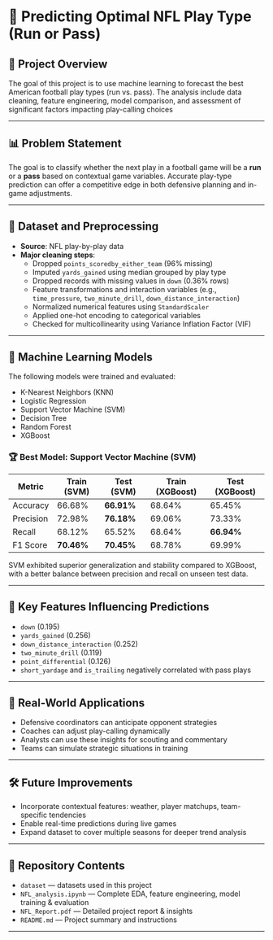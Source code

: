 # 🏈 Predicting Optimal NFL Play Type (Run or Pass)

## 📌 Project Overview

The goal of this project is to use machine learning to forecast the best American football play types (run vs. pass). The analysis include data cleaning, feature engineering, model comparison, and assessment of significant factors impacting play-calling choices

---

## 📊 Problem Statement

The goal is to classify whether the next play in a football game will be a **run** or a **pass** based on contextual game variables. Accurate play-type prediction can offer a competitive edge in both defensive planning and in-game adjustments.

---

## 📁 Dataset and Preprocessing

- **Source**: NFL play-by-play data
- **Major cleaning steps**:
  - Dropped `points_scoredby_either_team` (96% missing)
  - Imputed `yards_gained` using median grouped by play type
  - Dropped records with missing values in `down` (0.36% rows)
  - Feature transformations and interaction variables (e.g., `time_pressure`, `two_minute_drill`, `down_distance_interaction`)
  - Normalized numerical features using `StandardScaler`
  - Applied one-hot encoding to categorical variables
  - Checked for multicollinearity using Variance Inflation Factor (VIF)

---

## 🧠 Machine Learning Models

The following models were trained and evaluated:

- K-Nearest Neighbors (KNN)
- Logistic Regression
- Support Vector Machine (SVM)
- Decision Tree
- Random Forest
- XGBoost

### 🏆 Best Model: Support Vector Machine (SVM)

| Metric      | Train (SVM) | Test (SVM) | Train (XGBoost) | Test (XGBoost) |
|-------------|-------------|------------|------------------|----------------|
| Accuracy    | 66.68%      | **66.91%** | 68.64%           | 65.45%         |
| Precision   | 72.98%      | **76.18%** | 69.06%           | 73.33%         |
| Recall      | 68.12%      | 65.52%     | 68.64%           | **66.94%**     |
| F1 Score    | **70.46%**  | **70.45%** | 68.78%           | 69.99%         |

SVM exhibited superior generalization and stability compared to XGBoost, with a better balance between precision and recall on unseen test data.

---

## 📌 Key Features Influencing Predictions

- `down` (0.195)
- `yards_gained` (0.256)
- `down_distance_interaction` (0.252)
- `two_minute_drill` (0.119)
- `point_differential` (0.126)
- `short_yardage` and `is_trailing` negatively correlated with pass plays

---

## 🎯 Real-World Applications

- Defensive coordinators can anticipate opponent strategies
- Coaches can adjust play-calling dynamically
- Analysts can use these insights for scouting and commentary
- Teams can simulate strategic situations in training

---

## 🛠️ Future Improvements

- Incorporate contextual features: weather, player matchups, team-specific tendencies
- Enable real-time predictions during live games
- Expand dataset to cover multiple seasons for deeper trend analysis

---

## 📂 Repository Contents

- `dataset` — datasets used in this project
- `NFL_analysis.ipynb` — Complete EDA, feature engineering, model training & evaluation
- `NFL_Report.pdf` — Detailed project report & insights
- `README.md` — Project summary and instructions

---


   

